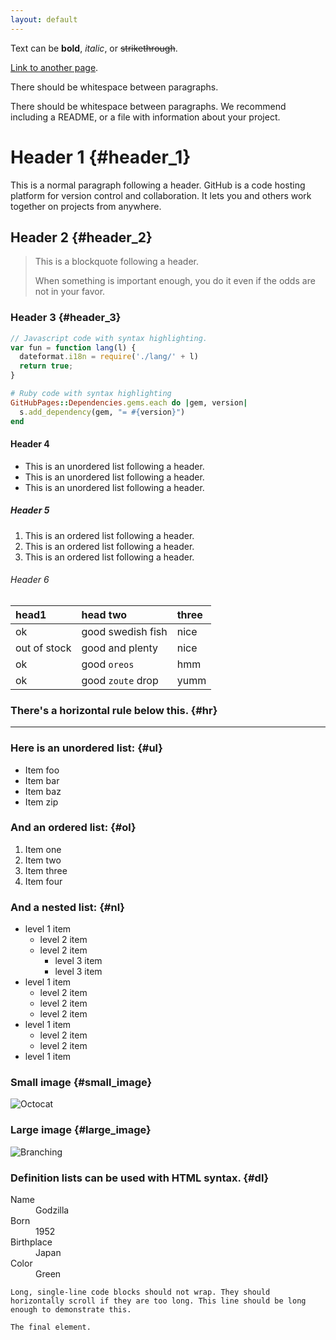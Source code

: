 ```yaml
---
layout: default
---
```


Text can be **bold**, _italic_, or ~~strikethrough~~.

[Link to another page](./another-page.html).

There should be whitespace between paragraphs.

There should be whitespace between paragraphs. We recommend including a README, or a file with information about your project.

# Header 1 {#header_1}

This is a normal paragraph following a header. GitHub is a code hosting platform for version control and collaboration. It lets you and others work together on projects from anywhere.

## Header 2 {#header_2}

> This is a blockquote following a header.
>
> When something is important enough, you do it even if the odds are not in your favor.

### Header 3 {#header_3}

```js
// Javascript code with syntax highlighting.
var fun = function lang(l) {
  dateformat.i18n = require('./lang/' + l)
  return true;
}
```

```ruby
# Ruby code with syntax highlighting
GitHubPages::Dependencies.gems.each do |gem, version|
  s.add_dependency(gem, "= #{version}")
end
```

#### Header 4

*   This is an unordered list following a header.
*   This is an unordered list following a header.
*   This is an unordered list following a header.

##### Header 5

1.  This is an ordered list following a header.
2.  This is an ordered list following a header.
3.  This is an ordered list following a header.

###### Header 6

| head1        | head two          | three |
|:-------------|:------------------|:------|
| ok           | good swedish fish | nice  |
| out of stock | good and plenty   | nice  |
| ok           | good `oreos`      | hmm   |
| ok           | good `zoute` drop | yumm  |

### There's a horizontal rule below this. {#hr}

* * *  

### Here is an unordered list: {#ul}

*   Item foo
*   Item bar
*   Item baz
*   Item zip

### And an ordered list: {#ol}

1.  Item one
1.  Item two
1.  Item three
1.  Item four

### And a nested list: {#nl}

- level 1 item
  - level 2 item
  - level 2 item
    - level 3 item
    - level 3 item
- level 1 item
  - level 2 item
  - level 2 item
  - level 2 item
- level 1 item
  - level 2 item
  - level 2 item
- level 1 item

### Small image {#small_image}

![Octocat](https://github.githubassets.com/images/icons/emoji/octocat.png)

### Large image {#large_image}

![Branching](https://guides.github.com/activities/hello-world/branching.png)


### Definition lists can be used with HTML syntax. {#dl}

<dl>
<dt>Name</dt>
<dd>Godzilla</dd>
<dt>Born</dt>
<dd>1952</dd>
<dt>Birthplace</dt>
<dd>Japan</dd>
<dt>Color</dt>
<dd>Green</dd>
</dl>

```
Long, single-line code blocks should not wrap. They should horizontally scroll if they are too long. This line should be long enough to demonstrate this.
```

```
The final element.
```
